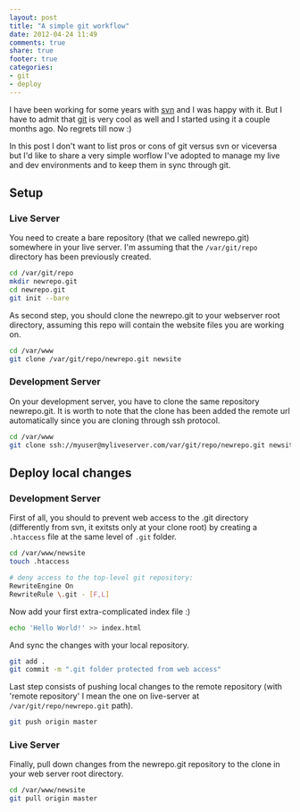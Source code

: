 ```yaml
---
layout: post
title: "A simple git workflow"
date: 2012-04-24 11:49
comments: true
share: true
footer: true
categories: 
- git
- deploy
---
```


I have been working for some years with [svn](http://subversion.apache.org) and I was happy with it. But I have to admit that [git](http://git-scm.com) is very cool as well and I started using it a couple months ago. No regrets till now :)

In this post I don't want to list pros or cons of git versus svn or viceversa but I'd like to share a very simple worflow I've adopted to manage my live and dev environments and to keep them in sync through git.

<!-- more -->

## Setup ##
### Live Server ###

You need to create a bare repository (that we called newrepo.git) somewhere in your live server. I'm assuming that the <code>/var/git/repo</code> directory has been previously created.

``` bash
cd /var/git/repo
mkdir newrepo.git
cd newrepo.git
git init --bare
```

As second step, you should clone the newrepo.git to your webserver root directory, assuming this repo will contain the website files you are working on.

``` bash
cd /var/www
git clone /var/git/repo/newrepo.git newsite
```

### Development Server ###
On your development server, you have to clone the same repository newrepo.git. It is worth to note that the clone has been added the remote url automatically since you are cloning through ssh protocol.

``` bash
cd /var/www
git clone ssh://myuser@myliveserver.com/var/git/repo/newrepo.git newsite
```


## Deploy local changes ##

### Development Server ###
First of all, you should to prevent web access to the .git directory (differently from svn, it exitsts only at your clone root) by creating a <code>.htaccess</code> file at the same level of <code>.git</code> folder.

``` bash
cd /var/www/newsite
touch .htaccess
```

``` bash .htaccess
# deny access to the top-level git repository:
RewriteEngine On
RewriteRule \.git - [F,L]
```

Now add your first extra-complicated index file :)
``` bash
echo 'Hello World!' >> index.html
```

And sync the changes with your local repository.
``` bash
git add .
git commit -m ".git folder protected from web access"
```

Last step consists of pushing local changes to the remote repository (with 'remote repository' I mean the one on live-server at <code>/var/git/repo/newrepo.git</code> path).
``` bash
git push origin master
```


### Live Server ###
Finally, pull down changes from the newrepo.git repository to the clone in your web server root directory.
``` bash
cd /var/www/newsite
git pull origin master
```
